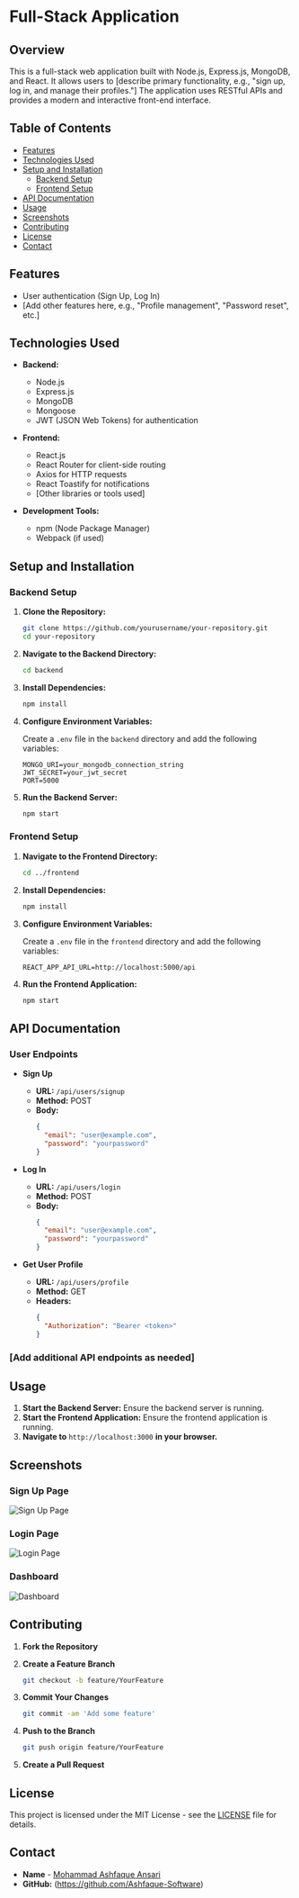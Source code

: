 # Full-Stack Application

## Overview

This is a full-stack web application built with Node.js, Express.js, MongoDB, and React. It allows users to [describe primary functionality, e.g., "sign up, log in, and manage their profiles."] The application uses RESTful APIs and provides a modern and interactive front-end interface.

## Table of Contents

- [Features](#features)
- [Technologies Used](#technologies-used)
- [Setup and Installation](#setup-and-installation)
  - [Backend Setup](#backend-setup)
  - [Frontend Setup](#frontend-setup)
- [API Documentation](#api-documentation)
- [Usage](#usage)
- [Screenshots](#screenshots)
- [Contributing](#contributing)
- [License](#license)
- [Contact](#contact)

## Features

- User authentication (Sign Up, Log In)
- [Add other features here, e.g., "Profile management", "Password reset", etc.]

## Technologies Used

- **Backend:**
  - Node.js
  - Express.js
  - MongoDB
  - Mongoose
  - JWT (JSON Web Tokens) for authentication

- **Frontend:**
  - React.js
  - React Router for client-side routing
  - Axios for HTTP requests
  - React Toastify for notifications
  - [Other libraries or tools used]

- **Development Tools:**
  - npm (Node Package Manager)
  - Webpack (if used)
  

## Setup and Installation

### Backend Setup

1. **Clone the Repository:**

    ```bash
    git clone https://github.com/yourusername/your-repository.git
    cd your-repository
    ```

2. **Navigate to the Backend Directory:**

    ```bash
    cd backend
    ```

3. **Install Dependencies:**

    ```bash
    npm install
    ```

4. **Configure Environment Variables:**

    Create a `.env` file in the `backend` directory and add the following variables:

    ```env
    MONGO_URI=your_mongodb_connection_string
    JWT_SECRET=your_jwt_secret
    PORT=5000
    ```

5. **Run the Backend Server:**

    ```bash
    npm start
    ```

### Frontend Setup

1. **Navigate to the Frontend Directory:**

    ```bash
    cd ../frontend
    ```

2. **Install Dependencies:**

    ```bash
    npm install
    ```

3. **Configure Environment Variables:**

    Create a `.env` file in the `frontend` directory and add the following variables:

    ```env
    REACT_APP_API_URL=http://localhost:5000/api
    ```

4. **Run the Frontend Application:**

    ```bash
    npm start
    ```

## API Documentation

### User Endpoints

- **Sign Up**

  - **URL:** `/api/users/signup`
  - **Method:** POST
  - **Body:** 
    ```json
    {
      "email": "user@example.com",
      "password": "yourpassword"
    }
    ```

- **Log In**

  - **URL:** `/api/users/login`
  - **Method:** POST
  - **Body:**
    ```json
    {
      "email": "user@example.com",
      "password": "yourpassword"
    }
    ```

- **Get User Profile**

  - **URL:** `/api/users/profile`
  - **Method:** GET
  - **Headers:** 
    ```json
    {
      "Authorization": "Bearer <token>"
    }
    ```

### [Add additional API endpoints as needed]

## Usage

1. **Start the Backend Server:** Ensure the backend server is running.
2. **Start the Frontend Application:** Ensure the frontend application is running.
3. **Navigate to** `http://localhost:3000` **in your browser.**

## Screenshots

### Sign Up Page

![Sign Up Page](screenshots/signup.png)

### Login Page

![Login Page](screenshots/login.png)

### Dashboard

![Dashboard](screenshots/dashboard.png)

## Contributing

1. **Fork the Repository**
2. **Create a Feature Branch**

    ```bash
    git checkout -b feature/YourFeature
    ```

3. **Commit Your Changes**

    ```bash
    git commit -am 'Add some feature'
    ```

4. **Push to the Branch**

    ```bash
    git push origin feature/YourFeature
    ```

5. **Create a Pull Request**

## License

This project is licensed under the MIT License - see the [LICENSE](LICENSE) file for details.

## Contact

- **Name** - [Mohammad Ashfaque Ansari](mailto:ashfaqueansari101@gmail.com)
- **GitHub:** (https://github.com/Ashfaque-Software)

